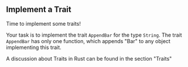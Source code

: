 ## Implement a Trait


Time to implement some traits!

Your task is to implement the trait
`AppendBar` for the type `String`.
The trait `AppendBar` has only one function,
which appends "Bar" to any object
implementing this trait.

<div class="hint">A discussion about Traits in Rust can be found in the section "Traits"</div>